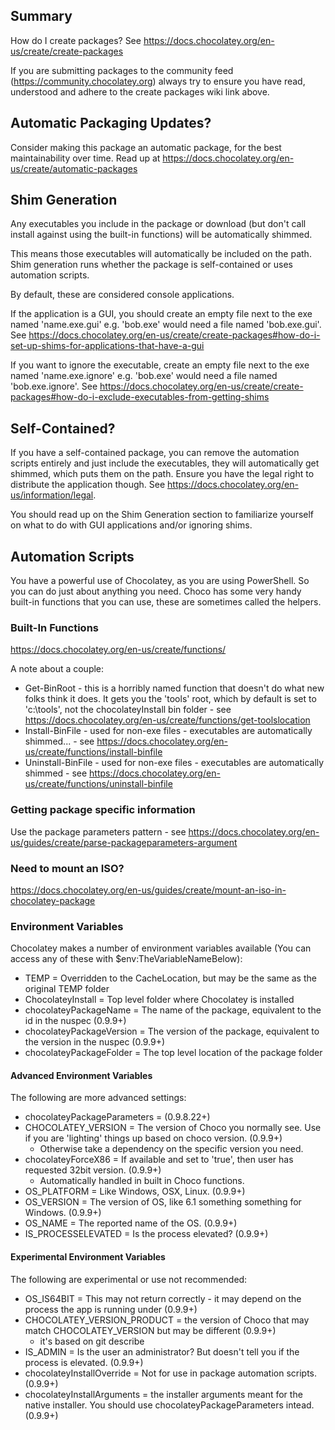 ﻿## Summary
How do I create packages? See https://docs.chocolatey.org/en-us/create/create-packages

If you are submitting packages to the community feed (https://community.chocolatey.org)
always try to ensure you have read, understood and adhere to the create
packages wiki link above.

## Automatic Packaging Updates?
Consider making this package an automatic package, for the best 
maintainability over time. Read up at https://docs.chocolatey.org/en-us/create/automatic-packages

## Shim Generation
Any executables you include in the package or download (but don't call 
install against using the built-in functions) will be automatically shimmed.

This means those executables will automatically be included on the path.
Shim generation runs whether the package is self-contained or uses automation 
scripts. 

By default, these are considered console applications.

If the application is a GUI, you should create an empty file next to the exe 
named 'name.exe.gui' e.g. 'bob.exe' would need a file named 'bob.exe.gui'.
See https://docs.chocolatey.org/en-us/create/create-packages#how-do-i-set-up-shims-for-applications-that-have-a-gui

If you want to ignore the executable, create an empty file next to the exe 
named 'name.exe.ignore' e.g. 'bob.exe' would need a file named 
'bob.exe.ignore'. 
See https://docs.chocolatey.org/en-us/create/create-packages#how-do-i-exclude-executables-from-getting-shims

## Self-Contained? 
If you have a self-contained package, you can remove the automation scripts 
entirely and just include the executables, they will automatically get shimmed, 
which puts them on the path. Ensure you have the legal right to distribute 
the application though. See https://docs.chocolatey.org/en-us/information/legal. 

You should read up on the Shim Generation section to familiarize yourself 
on what to do with GUI applications and/or ignoring shims.

## Automation Scripts
You have a powerful use of Chocolatey, as you are using PowerShell. So you
can do just about anything you need. Choco has some very handy built-in 
functions that you can use, these are sometimes called the helpers.

### Built-In Functions
https://docs.chocolatey.org/en-us/create/functions/

A note about a couple:
* Get-BinRoot - this is a horribly named function that doesn't do what new folks think it does. It gets you the 'tools' root, which by default is set to 'c:\tools', not the chocolateyInstall bin folder - see https://docs.chocolatey.org/en-us/create/functions/get-toolslocation
* Install-BinFile - used for non-exe files - executables are automatically shimmed... - see https://docs.chocolatey.org/en-us/create/functions/install-binfile
* Uninstall-BinFile - used for non-exe files - executables are automatically shimmed - see https://docs.chocolatey.org/en-us/create/functions/uninstall-binfile

### Getting package specific information
Use the package parameters pattern - see https://docs.chocolatey.org/en-us/guides/create/parse-packageparameters-argument

### Need to mount an ISO?
https://docs.chocolatey.org/en-us/guides/create/mount-an-iso-in-chocolatey-package


### Environment Variables
Chocolatey makes a number of environment variables available (You can access any of these with $env:TheVariableNameBelow):

 * TEMP = Overridden to the CacheLocation, but may be the same as the original TEMP folder
 * ChocolateyInstall = Top level folder where Chocolatey is installed
 * chocolateyPackageName = The name of the package, equivalent to the id in the nuspec (0.9.9+)
 * chocolateyPackageVersion = The version of the package, equivalent to the version in the nuspec (0.9.9+)
 * chocolateyPackageFolder = The top level location of the package folder

#### Advanced Environment Variables
The following are more advanced settings:

 * chocolateyPackageParameters = (0.9.8.22+)
 * CHOCOLATEY_VERSION = The version of Choco you normally see. Use if you are 'lighting' things up based on choco version. (0.9.9+)
    - Otherwise take a dependency on the specific version you need. 
 * chocolateyForceX86 = If available and set to 'true', then user has requested 32bit version. (0.9.9+)
    - Automatically handled in built in Choco functions. 
 * OS_PLATFORM = Like Windows, OSX, Linux. (0.9.9+)
 * OS_VERSION = The version of OS, like 6.1 something something for Windows. (0.9.9+)
 * OS_NAME = The reported name of the OS. (0.9.9+)
 * IS_PROCESSELEVATED = Is the process elevated? (0.9.9+)
 
#### Experimental Environment Variables
The following are experimental or use not recommended:

 * OS_IS64BIT = This may not return correctly - it may depend on the process the app is running under (0.9.9+)
 * CHOCOLATEY_VERSION_PRODUCT = the version of Choco that may match CHOCOLATEY_VERSION but may be different (0.9.9+)
    - it's based on git describe
 * IS_ADMIN = Is the user an administrator? But doesn't tell you if the process is elevated. (0.9.9+)
 * chocolateyInstallOverride = Not for use in package automation scripts. (0.9.9+)
 * chocolateyInstallArguments = the installer arguments meant for the native installer. You should use chocolateyPackageParameters intead. (0.9.9+)


